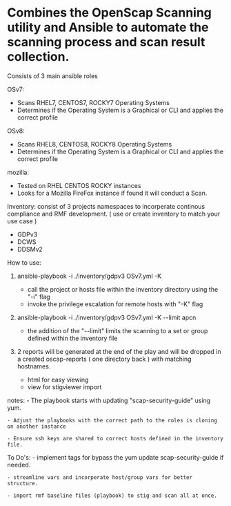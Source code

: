 # Combines the OpenScap Scanning utility and Ansible to automate the scanning process and scan result collection.

Consists of 3 main ansible roles

OSv7:
  - Scans RHEL7, CENTOS7, ROCKY7 Operating Systems
  - Determines if the Operating System is a Graphical or CLI and applies the correct profile 

OSv8:  
  - Scans RHEL8, CENTOS8, ROCKY8 Operating Systems
  - Determines if the Operating System is a Graphical or CLI and applies the correct profile 

mozilla:
  - Tested on RHEL CENTOS ROCKY instances  
  - Looks for a Mozilla FireFox instance if found it will conduct a Scan.


Inventory: consist of 3 projects namespaces to incorperate continous compliance and RMF development. ( use or create inventory to match your use case )
  - GDPv3
  - DCWS
  - DDSMv2
  
How to use:

1. ansible-playbook -i ./inventory/gdpv3 OSv7.yml -K
    - call the project or hosts file within the inventory directory using the "-i" flag
    - invoke the privilege escalation for remote hosts with "-K" flag

2. ansible-playbook -i ./inventory/gdpv3 OSv7.yml -K --limit apcn
    - the addition of the "--limit" limits the scanning to a set or group defined within the inventory file

3. 2 reports will be generated at the end of the play and will be dropped in a created oscap-reports ( one directory back ) with matching hostnames.
    - html for easy viewing 
    - view for stigviewer import

notes: 
    - The playbook starts with updating "scap-security-guide" using yum.
    
    - Adjust the playbooks with the correct path to the roles is cloning on another instance
    
    - Ensure ssh keys are shared to correct hosts defined in the inventory file.

To Do's:
    - implement tags for bypass the yum update scap-security-guide if needed.
    
    - streamline vars and incorperate host/group vars for better structure.
    
    - import rmf baseline files (playbook) to stig and scan all at once. 
   
